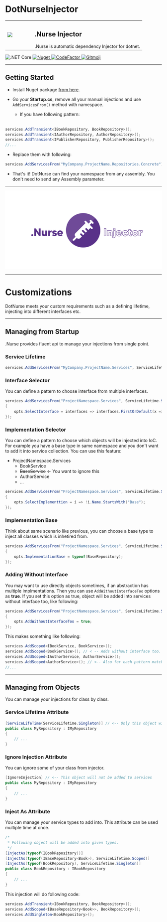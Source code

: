 ﻿ # DotNurseInjector


<table border="0">
<tr>
<td width="20%"> <img width="75" src="https://raw.githubusercontent.com/enisn/DotNurseInjector/master/art/dotnurse-icon.png" /> </td>

<td width="80%">
<h2>.Nurse Injector</h2>
.Nurse is automatic dependency Injector for dotnet.
 </td>
</tr>
</table>


![.NET Core](https://github.com/enisn/DotNurseInjector/workflows/.NET%20Core/badge.svg)
<a href="https://www.nuget.org/packages/DotNurse.Injector/">
    <img alt="Nuget" src="https://img.shields.io/nuget/v/DotNurse.Injector?logo=nuget&style=flat-square">
</a>
<a href="https://www.codefactor.io/repository/github/enisn/dotnurseinjector">
<img src="https://www.codefactor.io/repository/github/enisn/dotnurseinjector/badge" alt="CodeFactor" />
</a>
<a href="https://gitmoji.carloscuesta.me">
  <img src="https://img.shields.io/badge/gitmoji-%20😜%20😍-FFDD67.svg?style=flat-square" alt="Gitmoji">
</a>

---

## Getting Started

- Install Nuget package [from here](https://www.nuget.org/packages/DotNurse.Injector/).

- Go your **Startup.cs**, remove all your manual injections and use `AddServicesFrom()` method with namespace.

  - If you have following pattern:
```csharp

services.AddTransient<IBookRepository, BookRepository>();
services.AddTransient<IAuthorRepository, AuthorRepository>();
services.AddTransient<IPublisherRepository, PublisherRepository>();
//...
```
  
  - Replace them with following:

```csharp
services.AddServicesFrom("MyCompany.ProjectName.Repositories.Concrete"); // <-- Your implementations namespace.

```

- That's it! DotNurse can find your namespace from any assembly. You don't need to send any Assembly parameter.


***

<img src="https://raw.githubusercontent.com/enisn/DotNurseInjector/master/art/dotnurse-github.png" alt="dotnurse-injector-social-preview" />

***

# Customizations

DotNurse meets your custom requirements such as a defining lifetime, injecting into different interfaces etc.

***

## Managing from Startup

.Nurse provides fluent api to manage your injections from single point.

### Service Lifetime

```csharp
services.AddServicesFrom("MyCompany.ProjectName.Services", ServiceLifetime.Scoped);
```

### Interface Selector
You can define a pattern to choose interface from multiple interfaces.

```csharp
services.AddServicesFrom("ProjectNamespace.Services", ServiceLifetime.Scoped, opts =>
{
    opts.SelectInterface = interfaces => interfaces.FirstOrDefault(x => x.Name.EndsWith("Repository"));
});
```

### Implementation Selector
You can define a pattern to choose which objects will be injected into IoC. For example you have a base type in same namespace and you don't want to add it into service collection. You can use this feature:

- ProjectNamespace.Services
  - BookService
  - ~~BaseService~~  <- You want to ignore this
  - AuthorService
  - ...
 
```csharp
services.AddServicesFrom("ProjectNamespace.Services", ServiceLifetime.Scoped, opts =>
{
    opts.SelectImplementtion = i => !i.Name.StartsWith("Base");
});
```

### Implementation Base
Think about same scenario like previous, you can choose a base type to inject all classes which is inhetired from.

```csharp
services.AddServicesFrom("ProjectNamespace.Services", ServiceLifetime.Scoped, opts =>
{
    opts.ImplementationBase = typeof(BaseRepository);
});
```

### Adding Without Interface
You may want to use directly objects sometimes, if an abstraction has multiple implmentations. Then you can use `AddWithoutInterfaceToo` options as **true**.
If you set this option as true, object will be added into services without interface too, like following:

```csharp
services.AddServicesFrom("ProjectNamespace.Services", ServiceLifetime.Scoped, opts =>
{
    opts.AddWithoutInterfaceToo = true;
});
```

This makes something like following:

```csharp
services.AddScoped<IBookService, BookService>();
services.AddScoped<BookService>(); // < -- Adds without interface too.
services.AddScoped<IAuthorService, AuthorService>();
services.AddScoped<AuthorService>(); // <-- Also for each pattern matched objects.
//...
```

*** 

## Managing from Objects

You can manage your injections for class by class.

### Service Lifetime Attribute

```csharp
[ServiceLifeTime(ServiceLifetime.Singleton)] // <-- Only this object will be Singleton.
public class MyRepository : IMyRepository
{
    // ...
}
```

### Ignore Injection Attribute
You can ignore some of your class from injector.

```csharp
[IgnoreInjection] // <-- This object will not be added to services
public class MyRepository : IMyRepository
{
    // ...
}
```

### Inject As Attribute
You can manage your service types to add into. This attribute can be used multiple time at once.

```csharp
/* 
 * Following object will be added into given types.
 */
[InjectAs(typeof(IBookRepository))]
[InjectAs(typeof(IBaseRepository<Book>), ServiceLifetime.Scoped)]
[InjectAs(typeof(BookRepository), ServiceLifetime.Singleton)]
public class BookRepository : IBookRepository
{
    // ...
}
```
This injection will do following code:

```csharp
services.AddTransient<IBookRepository, BookRepository>();
services.AddScoped<IBaseRepository<Book>>, BookRepository>();
services.AddSingleton<BookRepository>();
```
